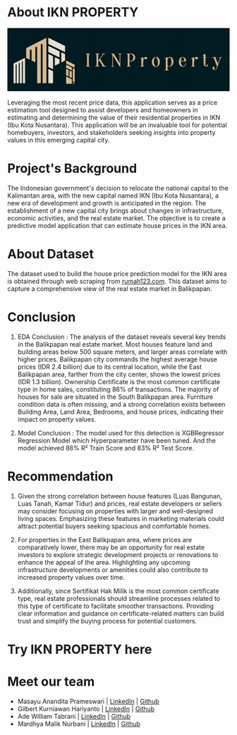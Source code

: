 <!-- [![Open in Visual Studio Code](https://classroom.github.com/assets/open-in-vscode-718a45dd9cf7e7f842a935f5ebbe5719a5e09af4491e668f4dbf3b35d5cca122.svg)](https://classroom.github.com/online_ide?assignment_repo_id=13655493&assignment_repo_type=AssignmentRepo) -->

<!-- ![](./Deployment/IKN_LOGO.JPG) -->
# About IKN PROPERTY

<p align="center">
    <img src="./Deployment/IKN_LOGO2.png">
</p>
Leveraging the most recent price data, this application serves as a price estimation tool designed to assist developers and homeowners in estimating and determining the value of their residential properties in IKN (Ibu Kota Nusantara). This application will be an invaluable tool for potential homebuyers, investors, and stakeholders seeking insights into property values in this emerging capital city.

# Project's Background
The Indonesian government's decision to relocate the national capital to the Kalimantan area, with the new capital named IKN (Ibu Kota Nusantara), a new era of development and growth is anticipated in the region. The establishment of a new capital city brings about changes in infrastructure, economic activities, and the real estate market. The objective is to create a predictive model application that can estimate house prices in the IKN area. 

# About Dataset
The dataset used to build the house price prediction model for the IKN area is obtained through web scraping from [rumah123.com](https://www.rumah123.com/). This dataset aims to capture a comprehensive view of the real estate market in Balikpapan. 


# Conclusion 
1. EDA Conclusion :
The analysis of the dataset reveals several key trends in the Balikpapan real estate market. Most houses feature land and building areas below 500 square meters, and larger areas correlate with higher prices. Balikpapan city commands the highest average house prices (IDR 2.4 billion) due to its central location, while the East Balikpapan area, farther from the city center, shows the lowest prices (IDR 1.3 billion). Ownership Certificate is the most common certificate type in home sales, constituting 86% of transactions. The majority of houses for sale are situated in the South Balikpapan area. Furniture condition data is often missing, and a strong correlation exists between Building Area, Land Area, Bedrooms, and house prices, indicating their impact on property values. 

2. Model Conclusion :
The model used for this detection is XGBRegressor Regression Model which Hyperparameter have been tuned. And the model achieved 88% R² Train Score and 83% R² Test Score.

# Recommendation 
1. Given the strong correlation between house features (Luas Bangunan, Luas Tanah, Kamar Tidur) and prices, real estate developers or sellers may consider focusing on properties with larger and well-designed living spaces. Emphasizing these features in marketing materials could attract potential buyers seeking spacious and comfortable homes.
                
2. For properties in the East Balikpapan area, where prices are comparatively lower, there may be an opportunity for real estate investors to explore strategic development projects or renovations to enhance the appeal of the area. Highlighting any upcoming infrastructure developments or amenities could also contribute to increased property values over time.
                 
3.  Additionally, since Sertifikat Hak Milik is the most common certificate type, real estate professionals should streamline processes related to this type of certificate to facilitate smoother transactions. Providing clear information and guidance on certificate-related matters can build trust and simplify the buying process for potential customers.

# Try IKN PROPERTY here


# Meet our team
 - Masayu Anandita Prameswari | [LinkedIn](https://www.linkedin.com/in/masayuanandita-/) | [Github](https://github.com/masayuanandita)
 - Gilbert Kurniawan Hariyanto | [LinkedIn](https://www.linkedin.com/in/gilbert-kurniawan-h/) | [Github](https://github.com/gilbertk27)
 - Ade William Tabrani | [LinkedIn](https://www.linkedin.com/in/ade-william-tabrani/) | [Github](https://github.com/AdeWT/)
 - Mardhya Malik Nurbani | [LinkedIn](https://www.linkedin.com/in/mnurbani/) | [Github](https://github.com/mnurbani97)

